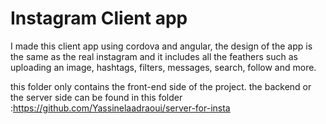 <h1>Instagram Client app</h1>

I made this client app using cordova and angular, the design of the app is the same as the real instagram and it includes all the feathers such as uploading an image, hashtags, filters, messages, search, follow and more.

this folder only contains the front-end side of the project. the backend or the server side can be found in this folder :https://github.com/Yassinelaadraoui/server-for-insta

